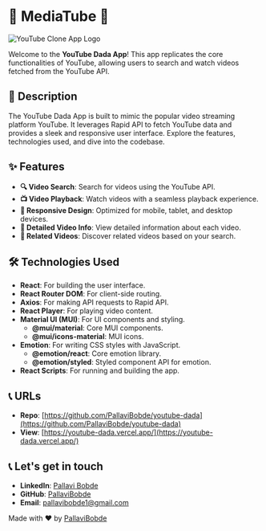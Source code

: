 # 🌟 MediaTube 💼

![YouTube Clone App Logo](https://github.com/PallaviBobde/photo-resources/blob/main/Screenshot%202024-06-25%20at%207.52.45%E2%80%AFPM.png?raw=true)

Welcome to the **YouTube Dada App**! This app replicates the core functionalities of YouTube, allowing users to search and watch videos fetched from the YouTube API.

## 🚀 Description

The YouTube Dada App is built to mimic the popular video streaming platform YouTube. It leverages Rapid API to fetch YouTube data and provides a sleek and responsive user interface. Explore the features, technologies used, and dive into the codebase.

## ✨ Features

- **🔍 Video Search**: Search for videos using the YouTube API.
- **📺 Video Playback**: Watch videos with a seamless playback experience.
- **📱 Responsive Design**: Optimized for mobile, tablet, and desktop devices.
- **📑 Detailed Video Info**: View detailed information about each video.
- **🔗 Related Videos**: Discover related videos based on your search.

## 🛠️ Technologies Used

- **React**: For building the user interface.
- **React Router DOM**: For client-side routing.
- **Axios**: For making API requests to Rapid API.
- **React Player**: For playing video content.
- **Material UI (MUI)**: For UI components and styling.
  - **@mui/material**: Core MUI components.
  - **@mui/icons-material**: MUI icons.
- **Emotion**: For writing CSS styles with JavaScript.
  - **@emotion/react**: Core emotion library.
  - **@emotion/styled**: Styled component API for emotion.
- **React Scripts**: For running and building the app.

## 📞 URLs

- **Repo**: [https://github.com/PallaviBobde/youtube-dada](https://github.com/PallaviBobde/youtube-dada)
- **View**: [https://youtube-dada.vercel.app/](https://youtube-dada.vercel.app/)

## 📞 Let's get in touch

- **LinkedIn**: [Pallavi Bobde](https://www.linkedin.com/in/pallavi-bobde-35ba721b2)
- **GitHub**: [PallaviBobde](https://github.com/PallaviBobde)
- **Email**: [pallavibobde1@gmail.com](mailto:pallavibobde1@gmail.com)

Made with ❤️ by [PallaviBobde](https://github.com/PallaviBobde)
